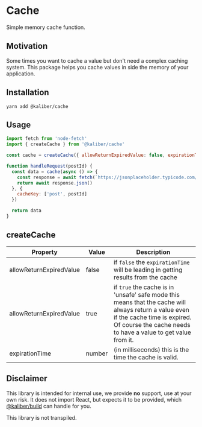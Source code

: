 # Cache
Simple memory cache function.

## Motivation
Some times you want to cache a value but don't need a complex caching system. This package helps you cache values in side the memory of your application.

## Installation

```
yarn add @kaliber/cache
```

## Usage
```jsx
import fetch from 'node-fetch'
import { createCache } from '@kaliber/cache'

const cache = createCache({ allowReturnExpiredValue: false, expirationTime: 1000 })

function handleRequest(postId) {
  const data = cache(async () => {
    const response = await fetch(`https://jsonplaceholder.typicode.com/posts/${postId}`)
    return await response.json()
  }, {
    cacheKey: ['post', postId]
  })

  return data
}
```

## createCache

| Property                | Value  | Description|
| ----------------------- | ------ | ---------- |
| allowReturnExpiredValue | false | if `false` the `expirationTime` will be leading in getting results from the cache |
| allowReturnExpiredValue | true | if `true` the cache is in 'unsafe' safe mode this means that the cache will always return a value even if the cache time is expired. Of course the cache needs to have a value to get value from it. |
| expirationTime          | number | (in milliseconds) this is the time the cache is valid. |

## Disclaimer
This library is intended for internal use, we provide __no__ support, use at your own risk. It does not import React, but expects it to be provided, which [@kaliber/build](https://kaliberjs.github.io/build/) can handle for you.

This library is not transpiled.
